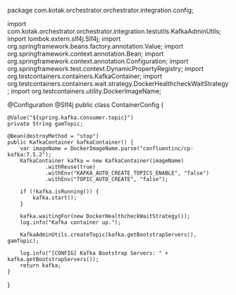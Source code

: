 package com.kotak.orchestrator.orchestrator.integration.config;

import com.kotak.orchestrator.orchestrator.integration.testutils.KafkaAdminUtils;
import lombok.extern.slf4j.Slf4j;
import org.springframework.beans.factory.annotation.Value;
import org.springframework.context.annotation.Bean;
import org.springframework.context.annotation.Configuration;
import org.springframework.test.context.DynamicPropertyRegistry;
import org.testcontainers.containers.KafkaContainer;
import org.testcontainers.containers.wait.strategy.DockerHealthcheckWaitStrategy;
import org.testcontainers.utility.DockerImageName;

@Configuration
@Slf4j
public class ContainerConfig {

    @Value("${spring.kafka.consumer.topic}")
    private String gamTopic;

    @Bean(destroyMethod = "stop")
    public KafkaContainer kafkaContainer() {
        var imageName = DockerImageName.parse("confluentinc/cp-kafka:7.5.2");
        KafkaContainer kafka = new KafkaContainer(imageName)
                .withReuse(true)
                .withEnv("KAFKA_AUTO_CREATE_TOPICS_ENABLE", "false")
                .withEnv("TOPIC_AUTO_CREATE", "false");

        if (!kafka.isRunning()) {
            kafka.start();
        }

        kafka.waitingFor(new DockerHealthcheckWaitStrategy());
        log.info("Kafka container up.");

        KafkaAdminUtils.createTopic(kafka.getBootstrapServers(), gamTopic);

        log.info("[CONFIG] Kafka Bootstrap Servers: " + kafka.getBootstrapServers());
        return kafka;
    }
}
